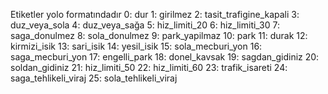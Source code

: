 Etiketler yolo formatındadır
0: dur
1: girilmez
2: tasit_trafigine_kapali
3: duz_veya_sola
4: duz_veya_sağa
5: hiz_limiti_20
6: hiz_limiti_30
7: saga_donulmez
8: sola_donulmez
9: park_yapilmaz
10: park
11: durak
12: kirmizi_isik
13: sari_isik
14: yesil_isik
15: sola_mecburi_yon
16: saga_mecburi_yon
17: engelli_park
18: donel_kavsak
19: sagdan_gidiniz
20: soldan_gidiniz
21: hiz_limiti_50
22: hiz_limiti_60
23: trafik_isareti
24: saga_tehlikeli_viraj
25: sola_tehlikeli_viraj

